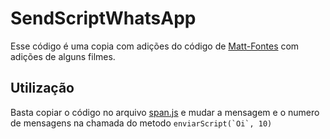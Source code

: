# SendScriptWhatsApp

Esse código é uma copia com adições do código de [Matt-Fontes](https://github.com/Matt-Fontes/) com adições de alguns filmes.

## Utilização

Basta copiar o código no arquivo [span.js](https://github.com/brksaian/bot-filmes-whats/blob/main/spam%20de%20mensagens/spam.js) e mudar a mensagem e o numero de mensagens na chamada do metodo ```enviarScript(`Oi`, 10)```

